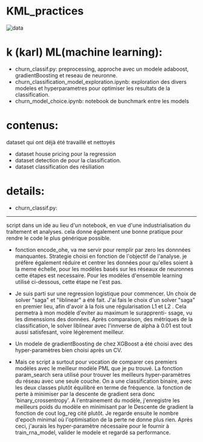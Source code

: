 # KML_practices

![data](https://img.freepik.com/vecteurs-libre/illustration-rpa-design-plat-dessine-main_23-2149277643.jpg?size=626&ext=jpg)

**k** (karl) **ML**(machine learning): 
======================================
- churn_classif.py: preprocessing, approche avec un modele adaboost, gradientBoosting et reseau de neuronne.
- churn_classification_model_exploration.ipynb: exploration des divers modeles et hyperparametres pour optimiser les resultats de la classification.
- churn_model_choice.ipynb: notebook de bunchmark entre les models

**contenus**:
============
dataset qui ont déjà été travaillé et nettoyés
-  dataset house pricing pour la regression
-  dataset detection de  pour la classification.
-  dataset classification des résiliation

**details**:
============

- churn_classif.py:

-------------------
script dans un ide au lieu d'un notebook, en vue d'une industrialisation du traitement et analyses.
cela donne également une bonne pratique pour rendre le code le plus générique possible.

- fonction encode_ohe, va me servir pour remplir par zero les donnnées manquantes. Strategie choisi en fonction de l'objectif de l'analyse.
je préfère également réduire et centrer les données pour qu'elles soient à la meme échelle, pour les modèles basés sur les réseaux de neuronnes
cette étapes est necessaire. Pour les modèles d'ensemble learning utilisé ci-dessous, cette étape ne l'est pas.

- Je suis parti sur une regression logistique pour commencer. Un choix de solver "saga" et "liblinear" a été fait. J'ai fais le choix d'un solver 
"saga" en premier lieu, afin  d'avoir à la fois une régularisation L1 et L2 . Cela permetra à mon modèle d'eviter au maximum le surapprenti-
ssage, vu les dimenssions des données. Après comparaison, des métriques de la classification, le solver liblinear avec l'innverse de alpha à
0.01 est tout aussi satisfesant, voire légèrement meilleur.

- Un modele de gradientBoosting de chez XGBoost a été choisi avec des hyper-paramètres bien choisi après un CV.

- Mais ce script a surtout pour vocation de comparer ces premiers modèles avec le meilleur modèle PML que je pu trouvé. La fonction param_search
sera utilisé pour trouver les meilleurs hyper-paramètres  du réseau avec une seule couche. On a une classification binaire, avec les deux classes
plutôt équilibré en terme de fréquence. la fonction de perte à minimiser par la descente de gradient sera donc 'binary_crossentropy'. 
A l'entrainement du modèle, j'enregistre les meilleurs poids du modèle en minimisant par le Descente de gradient la fonction de cout log_reg 
cité plutôt. Je regarde ensuite le nombre d'epoch minimal où l'optimisation de la perte ne donne plus rien.
Après ceci, j'aurais les hyper-paramètre nécessaire pour le fournir à train_rna_model, valider le modele et regardé sa performance.


